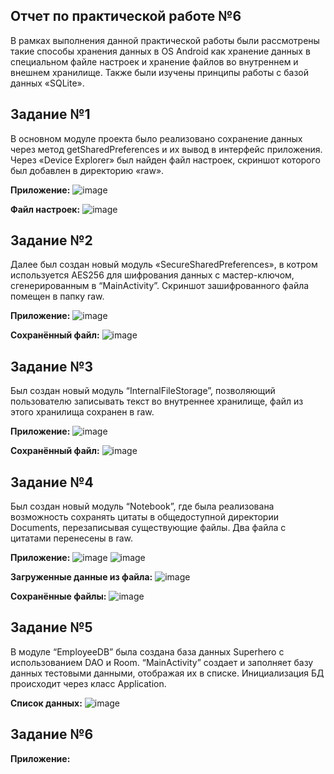 Отчет по практической работе №6
----
В рамках выполнения данной практической работы были рассмотрены такие способы хранения данных в OS Android как хранение данных в специальном файле настроек и хранение файлов во внутреннем и внешнем хранилище. Также были изучены принципы работы с базой данных «SQLite».

Задание №1
--
В основном модуле проекта было реализовано сохранение  данных через метод getSharedPreferences и их вывод в интерфейс приложения. Через «Device Explorer» был найден файл настроек, скриншот которого был добавлен в директорию «raw».

**Приложение:**
![image](https://github.com/user-attachments/assets/b17aac70-0f79-4d60-9415-2191601cfc38)

**Файл настроек:**
![image](https://github.com/user-attachments/assets/5284764b-e3e3-4c14-8633-79977f4a51ee)

Задание №2
--
Далее был создан новый модуль «SecureSharedPreferences», в котром используется AES256 для шифрования данных с мастер-ключом, сгенерированным в “MainActivity”. Скриншот зашифрованного файла помещен в папку raw.

**Приложение:**
![image](https://github.com/user-attachments/assets/f5f5fc0b-c1e7-4067-b03c-d4b53d045fe0)

**Сохранённый файл:**
![image](https://github.com/user-attachments/assets/9eca0ef0-ecd1-41e4-9d0c-f4106e7b4c5c)

Задание №3
--
Был создан новый модуль “InternalFileStorage”, позволяющий пользователю записывать текст во внутреннее хранилище, файл из этого хранилища сохранен в raw.

**Приложение:**
![image](https://github.com/user-attachments/assets/2e62d58e-887f-40b0-afd5-0b54e42e4fb8)

**Сохранённый файл:**
![image](https://github.com/user-attachments/assets/25145e9c-9864-478c-9d10-55759d0f91e7)

Задание №4
--
Был создан новый модуль “Notebook”, где была реализована возможность сохранять цитаты в общедоступной директории Documents, перезаписывая существующие файлы. Два файла с цитатами перенесены в raw.

**Приложение:**
![image](https://github.com/user-attachments/assets/e429ad97-0b1c-46a0-8972-faa680db327c)
![image](https://github.com/user-attachments/assets/6fb62d1d-b8e6-463c-baae-14e5ad8d79ac)

**Загруженные данные из файла:**
![image](https://github.com/user-attachments/assets/d4b61ab9-2207-4ff0-852f-f240891f939e)

**Сохранённые файлы:**
![image](https://github.com/user-attachments/assets/dfba2828-4643-4d87-9b32-0388352be48a)

Задание №5
--
В модуле “EmployeeDB” была создана база данных Superhero с использованием DAO и Room. “MainActivity” создает и заполняет базу данных тестовыми данными, отображая их в списке. Инициализация БД происходит через класс Application.

**Список данных:**
![image](https://github.com/user-attachments/assets/d27d7918-dcc4-48b4-8c66-9924aea24842)

Задание №6
--

**Приложение:**
